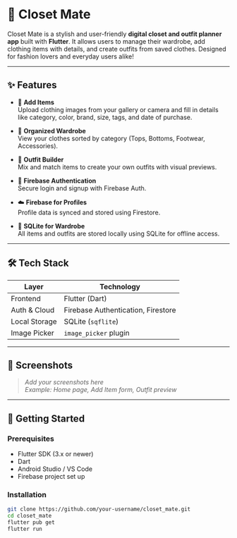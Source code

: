# 👗 Closet Mate

Closet Mate is a stylish and user-friendly **digital closet and outfit planner app** built with **Flutter**. It allows users to manage their wardrobe, add clothing items with details, and create outfits from saved clothes. Designed for fashion lovers and everyday users alike!

---

## ✨ Features

- 📸 **Add Items**  
  Upload clothing images from your gallery or camera and fill in details like category, color, brand, size, tags, and date of purchase.

- 🧥 **Organized Wardrobe**  
  View your clothes sorted by category (Tops, Bottoms, Footwear, Accessories).

- 👗 **Outfit Builder**  
  Mix and match items to create your own outfits with visual previews.

- 🔐 **Firebase Authentication**  
  Secure login and signup with Firebase Auth.

- ☁️ **Firebase for Profiles**  
  Profile data is synced and stored using Firestore.

- 💾 **SQLite for Wardrobe**  
  All items and outfits are stored locally using SQLite for offline access.

---

## 🛠 Tech Stack

| Layer         | Technology               |
|---------------|--------------------------|
| Frontend      | Flutter (Dart)           |
| Auth & Cloud  | Firebase Authentication, Firestore |
| Local Storage | SQLite (`sqflite`)       |
| Image Picker  | `image_picker` plugin    |

---

## 📸 Screenshots

> _Add your screenshots here_  
> _Example: Home page, Add Item form, Outfit preview_

---

## 🚀 Getting Started

### Prerequisites

- Flutter SDK (3.x or newer)
- Dart
- Android Studio / VS Code
- Firebase project set up

### Installation

```bash
git clone https://github.com/your-username/closet_mate.git
cd closet_mate
flutter pub get
flutter run
